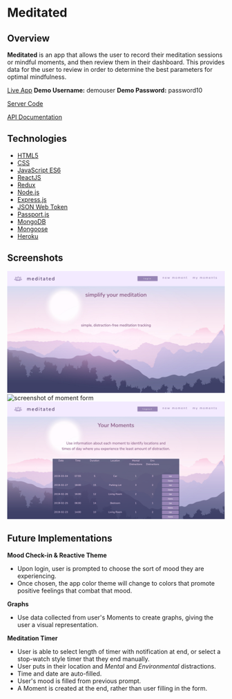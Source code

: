 # Meditated

## Overview

**Meditated** is an app that allows the user to record their meditation sessions or mindful moments, and then review them in their dashboard. This provides data for the user to review in order to determine the best parameters for optimal mindfulness.

[Live App](http://meditated-client.herokuapp.com/)
**Demo Username:** demouser
**Demo Password:** password10

[Server Code](https://github.com/DavidDoes/meditated-api)

[API Documentation](https://documenter.getpostman.com/view/1740901/S17kyr3n)

## Technologies

- [HTML5](https://developer.mozilla.org/en-US/docs/Web/Guide/HTML/HTML5)
- [CSS](https://developer.mozilla.org/en-US/docs/Web/CSS/Reference)
- [JavaScript ES6](https://developer.mozilla.org/en-US/docs/Web/JavaScript)
- [ReactJS](https://reactjs.org/)
- [Redux](https://redux.js.org/)
- [Node.js](https://nodejs.org/en/)
- [Express.js](http://expressjs.com)
- [JSON Web Token](https://jwt.io/)
- [Passport.js](http://www.passportjs.org/)
- [MongoDB](https://www.mongodb.com/)
- [Mongoose](https://mongoosejs.com)
- [Heroku](https://heroku.com)

## Screenshots

![screenshot of splash screen](screenshots/splash.png)
![screenshot of moment form](screenshoots/moment.png)
![screenshot of user dashboard](screenshots/dashboard.png)

## Future Implementations

**Mood Check-in & Reactive Theme**

- Upon login, user is prompted to choose the sort of mood they are experiencing.
- Once chosen, the app color theme will change to colors that promote positive feelings that combat that mood.

**Graphs**

- Use data collected from user's Moments to create graphs, giving the user a visual representation.

**Meditation Timer**

- User is able to select length of timer with notification at end, or select a stop-watch style timer that they end manually.
- User puts in their location and _Mental_ and _Environmental_ distractions.
- Time and date are auto-filled.
- User's mood is filled from previous prompt.
- A Moment is created at the end, rather than user filling in the form.
